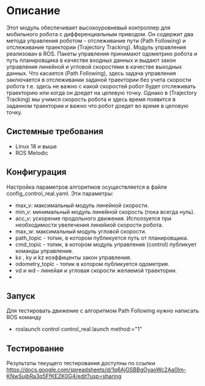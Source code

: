 
# Описание

Этот модуль обеспечивает высокоуровневый контроллер для мобильного робота с дифференциальным приводом. Он содержит два метода управления роботом - отслеживание пути (Path Following) и отслеживание траектории (Trajectory Tracking). Модуль управления реализован в ROS. Пакеты управления принимают одометрию робота и путь планировщика в качестве входных данных и выдают закон управления линейной и угловой скоростями в качестве выходных данных. Что касается (Path Following), здесь задача управления заключается в отслеживании заданой траектории без учета скорости робота т.е. здесь не важно с какой скоростей робот будет отслеживать траекторию или когда он доедет на целевую точку. Однако в (Trajectory Tracking) мы учимся скорость робота и здесь время появится в заданном траектории и важно что робот доедет во время в целовую точку.

## Системные требования

* Linux 18 и выше
* ROS Melodic 

## Конфигурация
Настройка параметров алгоритмов осуществляется в файле config_control_real.yaml. Эти параметры:
* max_v: максимальный модуль линейной скорости.
* min_v: минимальный модуль линейной скорость (пока всегда нуль).
* acc_v: ускорение продольного движения. Исползуется при необходимости увелечения линейиой скорости робота.
* max_w: максимальный модуль угловой скорости.
* path_topic - топик, в котором публикуется путь от планировщика.  
* cmd_topic - топик, в котором модуль управления (control) публикует команды управления.
* kx , ky и kz коэффиценты закон управления.
* odometry_topic - топик в котором публикуется одометрия.
* vd и wd - линейая и угловая скорости желаемой траектории. 
* 
 
## Запуск

Для тестировать движение с алгоритмом Path Following нужно написать ROS команду
* roslaunch control control_real.launch method:="1"


## Тестирование
Результаты текущего тестирования доступны по ссылки
https://docs.google.com/spreadsheets/d/1q6AjGSBBgOyaoWc2Aa0lm-KNwSujbRa3q5FfKEZK0G4/edit?usp=sharing

